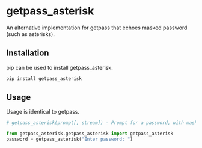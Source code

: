 # getpass_asterisk
An alternative implementation for getpass that echoes masked password (such as asterisks).

## Installation
pip can be used to install getpass_asterisk.

```bash
pip install getpass_asterisk
```

## Usage
Usage is identical to getpass.

```python
# getpass_asterisk(prompt[, stream]) - Prompt for a password, with masked output.

from getpass_asterisk.getpass_asterisk import getpass_asterisk
password = getpass_asterisk("Enter password: ")
```
